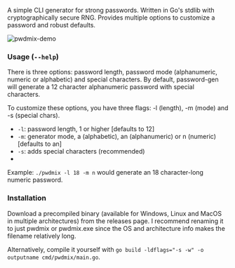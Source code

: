 A simple CLI generator for strong passwords. Written in Go's stdlib with cryptographically secure RNG. Provides multiple options to customize a password and robust defaults.

![pwdmix-demo](https://github.com/parsec501/pwdmix/assets/105080989/e105ab71-e2c4-444d-a6d6-5d0ed54a9d9d)

### Usage (`--help`)

There is three options: password length, password mode (alphanumeric, numeric or alphabetic) and special characters. By default, password-gen will generate a 12 character alphanumeric password with special characters.

To customize these options, you have three flags: -l (length), -m (mode) and -s (special chars).

- `-l`: password length, 1 or higher [defaults to 12]
- `-m`: generator mode, a (alphabetic), an (alphanumeric) or n (numeric) [defaults to an]
- `-s`: adds special characters (recommended)
- 
Example: `./pwdmix -l 18 -m n` would generate an 18 character-long numeric password.

### Installation
Download a precompiled binary (available for Windows, Linux and MacOS in multiple architectures) from the releases page. I recommend renaming it to just pwdmix or pwdmix.exe since the OS and architecture info makes the filename relatively long.

Alternatively, compile it yourself with `go build -ldflags="-s -w" -o outputname cmd/pwdmix/main.go`.
